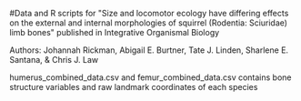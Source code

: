 #Data and R scripts for "Size and locomotor ecology have differing effects on the external and internal morphologies of squirrel (Rodentia: Sciuridae) limb bones" published in Integrative Organismal Biology

Authors: Johannah Rickman, Abigail E. Burtner, Tate J. Linden, Sharlene E. Santana, & Chris J. Law


humerus_combined_data.csv and femur_combined_data.csv contains bone structure variables and raw landmark coordinates of each species
